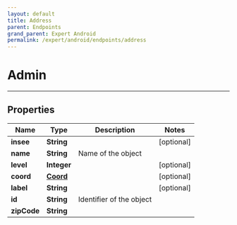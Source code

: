```yaml
---
layout: default
title: Address
parent: Endpoints
grand_parent: Expert Android
permalink: /expert/android/endpoints/address
---
```


# Admin

--- 
## Properties
Name | Type | Description | Notes
------------ | ------------- | ------------- | -------------
**insee** | **String** |  |  [optional]
**name** | **String** | Name of the object | 
**level** | **Integer** |  |  [optional]
**coord** | [**Coord**](Coord.md) |  |  [optional]
**label** | **String** |  |  [optional]
**id** | **String** | Identifier of the object | 
**zipCode** | **String** |  | 



